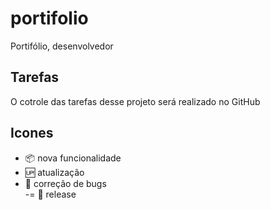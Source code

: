 # portifolio

Portifólio, desenvolvedor 

## Tarefas
O cotrole das tarefas desse projeto será realizado no GitHub

## Icones
- :package: nova funcionalidade <br>
- :up: atualização <br>
- 🐴 correção de bugs <br>
-= :checkered_flag: release
